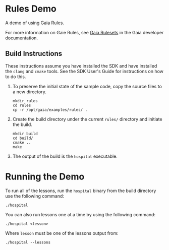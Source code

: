 # Rules Demo

A demo of using Gaia Rules.

For more information on Gaie Rules, see [Gaia Rulesets](https://gaia-platform.github.io/gaia-platform-docs.io/articles/rulesets-gaia-rulesets.html) in the Gaia developer documentation.

## Build Instructions

These instructions assume you have installed the SDK and have installed the `clang` and `cmake` tools.  See the SDK User's Guide for instructions on how to do this.

1. To preserve the initial state of the sample code, copy the source files to a new directory.
    ```shell
    mkdir rules
    cd rules
    cp -r /opt/gaia/examples/rules/ .
    ```
2. Create the build directory under the current `rules/` directory and initiate the build.
    ```shell
    mkdir build
    cd build/
    cmake ..
    make
    ```
3. The output of the build is the `hospital` executable.

# Running the Demo

To run all of the lessons, run the `hospital` binary from the build directory use the following command:

```shell
./hospital
```

You can also run lessons one at a time by using the following command:
```shell
./hospital <lesson>
```
Where `lesson` must be one of the lessons output from:
```shell
./hospital --lessons
```

